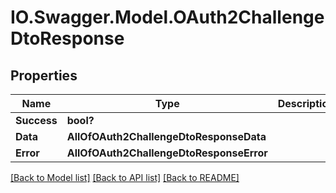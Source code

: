 # IO.Swagger.Model.OAuth2ChallengeDtoResponse
## Properties

Name | Type | Description | Notes
------------ | ------------- | ------------- | -------------
**Success** | **bool?** |  | [optional] 
**Data** | **AllOfOAuth2ChallengeDtoResponseData** |  | [optional] 
**Error** | **AllOfOAuth2ChallengeDtoResponseError** |  | [optional] 

[[Back to Model list]](../README.md#documentation-for-models) [[Back to API list]](../README.md#documentation-for-api-endpoints) [[Back to README]](../README.md)

